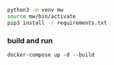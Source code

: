 ```bash
python3 -m venv mw
source mw/bin/activate
pip3 install -r requirements.txt
```

### build and run
```
docker-compose up -d --build
```